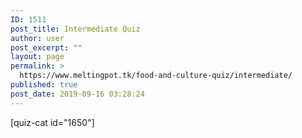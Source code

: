 ```yaml
---
ID: 1511
post_title: Intermediate Quiz
author: user
post_excerpt: ""
layout: page
permalink: >
  https://www.meltingpot.tk/food-and-culture-quiz/intermediate/
published: true
post_date: 2019-09-16 03:28:24
---
```

[quiz-cat id="1650"]